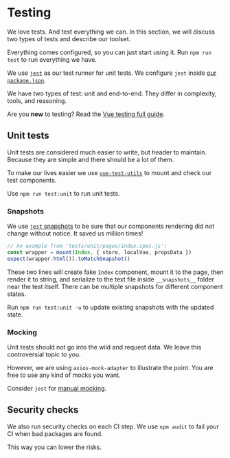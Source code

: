 # Testing

We love tests. And test everything we can.
In this section, we will discuss two types of tests and describe our toolset.

Everything comes configured, so you can just start using it.
Run `npm run test` to run everything we have.

We use [`jest`](https://facebook.github.io/jest/en/) 
as our test runner for unit tests.
We configure `jest` inside [our `package.json`](configuration.md#package-json).

We have two types of test: unit and end-to-end. 
They differ in complexity, tools, and reasoning.

Are you **new** to testing? Read the [Vue testing full guide](https://lmiller1990.github.io/vue-testing-handbook/).

## Unit tests

Unit tests are considered much easier to write, but header to maintain.
Because they are simple and there should be a lot of them.

To make our lives easier 
we use [`vue-test-utils`](https://github.com/vuejs/vue-test-utils) 
to mount and check our test components.

Use `npm run test:unit` to run unit tests.

### Snapshots

We use [`jest` snapshots][jest-snapshots]
to be sure that our components rendering did not change without notice.
It saved us million times! 

```js
// An example from 'tests/unit/pages/index.spec.js':
const wrapper = mount(Index, { store, localVue, propsData })
expect(wrapper.html()).toMatchSnapshot()
```

These two lines will create fake `Index` component, mount it to the page,
then render it to string, and serialize to the text file inside `__snapshots__`
folder near the test itself.
There can be multiple snapshots for different component states.

Run `npm run test:unit -u` to update existing snapshots with the updated state.

### Mocking

Unit tests should not go into the wild and request data.
We leave this controversial topic to you. 

However, we are using `axios-mock-adapter` to illustrate the point.
You are free to use any kind of mocks you want.

Consider `jest` for [manual mocking][manual-mocking].

## Security checks

We also run security checks on each CI step.
We use `npm audit` to fail your CI when bad packages are found.

This way you can lower the risks.

[jest-snapshots]: https://facebook.github.io/jest/docs/en/snapshot-testing.html
[before]: https://github.com/wemake-services/wemake-vue-template/tree/90197466fa17b9fb02a0936da04f5b0b53d2d054/template/tests/e2e
[used]: https://github.com/wemake-services/wemake-vue-template/blob/90197466fa17b9fb02a0936da04f5b0b53d2d054/template/Vagrantfile
[vagrant]: https://www.vagrantup.com/intro/index.html
[manual-mocking]: https://facebook.github.io/jest/docs/en/manual-mocks.html

